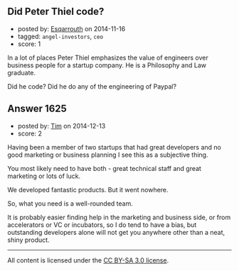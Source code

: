 ## Did Peter Thiel code?

- posted by: [Esqarrouth](https://stackexchange.com/users/3055586/esqarrouth) on 2014-11-16
- tagged: `angel-investors`, `ceo`
- score: 1

<p>In a lot of places Peter Thiel emphasizes the value of engineers over business people for a startup company. He is a Philosophy and Law graduate. </p>

<p>Did he code? Did he do any of the engineering of Paypal?</p>



## Answer 1625

- posted by: [Tim](https://stackexchange.com/users/6405/tim) on 2014-12-13
- score: 2

<p>Having been a member of two startups that had great developers and no good marketing or business planning I see this as a subjective thing.</p>

<p>You most likely need to have both - great technical staff and great marketing or lots of luck.</p>

<p>We developed fantastic products.  But it went nowhere.</p>

<p>So, what you need is a well-rounded team. </p>

<p>It is probably easier finding help in the marketing and business side, or from accelerators or VC or incubators, so I do tend to have a bias, but outstanding developers alone will not get you anywhere other than a neat, shiny product.  </p>




---

All content is licensed under the [CC BY-SA 3.0 license](https://creativecommons.org/licenses/by-sa/3.0/).
